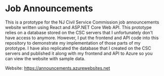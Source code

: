 # Job Announcements
This is a prototype for the NJ Civil Service Commission job announcements website written using React and ASP.NET Core Web API. This prototype relies on a database stored on the CSC servers that I unfortunately don't have access to anymore. However, I put the frontend and API code into this repository to demonstrate my implementation of those parts of my prototype. I have also replicated the database that I created on the CSC servers and published it along with my frontend and API to Azure so you can view the website with sample data.

Website: https://announcements.azurewebsites.net



